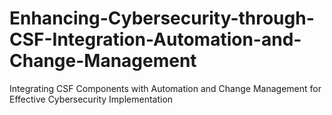 # Enhancing-Cybersecurity-through-CSF-Integration-Automation-and-Change-Management
Integrating CSF Components with Automation and Change Management for Effective Cybersecurity Implementation
